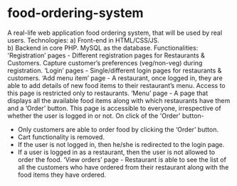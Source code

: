 # food-ordering-system
A real-life web application food ordering system, that will be used by real users.
Technologies: 
a) Front-end in HTML/CSS/JS.  
b) Backend in core PHP. MySQL as the database.
Functionalities:
'Registration’ pages - Different registration pages for Restaurants & Customers. Capture customer’s preferences (veg/non-veg) during registration.
‘Login’ pages - Single/different login pages for restaurants & customers. 
‘Add menu item’ page - A restaurant, once logged in, they are able to add details of new food items to their restaurant’s menu. Access to this page is restricted only to restaurants. 
‘Menu’ page - A page that displays all the available food items along with which restaurants have them and a ‘Order’ button. This page is accessible to everyone, irrespective of whether the user is logged in or not. On click of the 'Order' button-  
- Only customers are able to order food by clicking the ‘Order’ button.
- Cart functionality is removed.
- If the user is not logged in, then he/she is redirected to the login page.
- If a user is logged in as a restaurant, then the user is not allowed to order the food.
‘View orders’ page - Restaurant is able to see the list of all the customers who have ordered from their restaurant along with the food items they have ordered.
